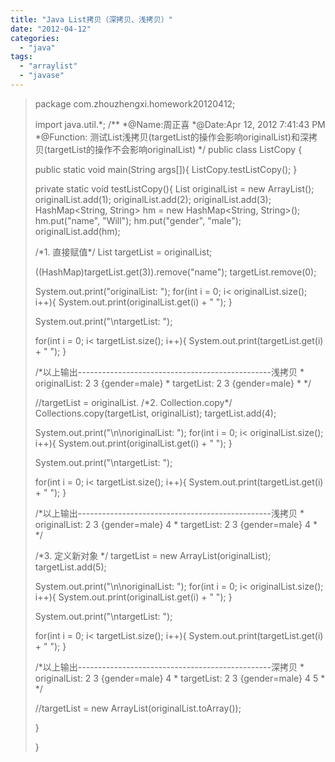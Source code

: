 ```yaml
---
title: "Java List拷贝（深拷贝、浅拷贝）"
date: "2012-04-12"
categories: 
  - "java"
tags: 
  - "arraylist"
  - "javase"
---
```


> package com.zhouzhengxi.homework20120412;
> 
> import java.util.\*; /\*\* \*@Name:周正喜 \*@Date:Apr 12, 2012 7:41:43 PM \*@Function: 测试List浅拷贝(targetList的操作会影响originalList)和深拷贝(targetList的操作不会影响originalList) \*/ public class ListCopy {
> 
> public static void main(String args\[\]){ ListCopy.testListCopy(); }
> 
> private static void testListCopy(){ List<Object> originalList = new ArrayList<Object>(); originalList.add(1); originalList.add(2); originalList.add(3); HashMap<String, String> hm = new HashMap<String, String>(); hm.put("name", "Will"); hm.put("gender", "male"); originalList.add(hm);
> 
> /\*1. 直接赋值\*/ List<Object> targetList = originalList;
> 
> ((HashMap)targetList.get(3)).remove("name"); targetList.remove(0);
> 
> System.out.print("originalList: "); for(int i = 0; i< originalList.size(); i++){ System.out.print(originalList.get(i) + " "); }
> 
> System.out.print("\\ntargetList: ");
> 
> for(int i = 0; i< targetList.size(); i++){ System.out.print(targetList.get(i) + " "); }
> 
> /\*以上输出------------------------------------------------浅拷贝 \* originalList: 2 3 {gender=male} \* targetList: 2 3 {gender=male} \* \*/
> 
> //targetList = originalList. /\*2. Collection.copy\*/ Collections.copy(targetList, originalList); targetList.add(4);
> 
> System.out.print("\\n\\noriginalList: "); for(int i = 0; i< originalList.size(); i++){ System.out.print(originalList.get(i) + " "); }
> 
> System.out.print("\\ntargetList: ");
> 
> for(int i = 0; i< targetList.size(); i++){ System.out.print(targetList.get(i) + " "); }
> 
> /\*以上输出------------------------------------------------浅拷贝 \* originalList: 2 3 {gender=male} 4 \* targetList: 2 3 {gender=male} 4 \* \*/
> 
> /\*3. 定义新对象 \*/ targetList = new ArrayList(originalList); targetList.add(5);
> 
> System.out.print("\\n\\noriginalList: "); for(int i = 0; i< originalList.size(); i++){ System.out.print(originalList.get(i) + " "); }
> 
> System.out.print("\\ntargetList: ");
> 
> for(int i = 0; i< targetList.size(); i++){ System.out.print(targetList.get(i) + " "); }
> 
> /\*以上输出------------------------------------------------深拷贝 \* originalList: 2 3 {gender=male} 4 \* targetList: 2 3 {gender=male} 4 5 \* \*/
> 
> //targetList = new ArrayList<Integer>(originalList.toArray());
> 
> }
> 
> }
